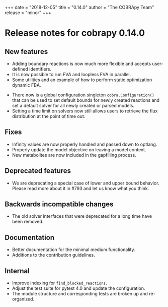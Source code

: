 +++
date = "2018-12-05"
title = "0.14.0"
author = "The COBRApy Team"
release = "minor"
+++

# Release notes for cobrapy 0.14.0

## New features

* Adding boundary reactions is now much more flexible and accepts 
  user-defined identifiers.
* It is now possible to run FVA and loopless FVA in parallel.
* Some utilities and an example of how to perform static optimization dynamic
  FBA. 
<!--more-->
* There now is a global configuration singleton `cobra.Configuration()` that 
  can be used to set default bounds for newly created reactions and set a 
  default solver for all newly created or parsed models.
* Setting a time limit on solvers now still allows users to retrieve the flux
  distribution at the point of time out.

## Fixes

* Infinity values are now properly handled and passed down to optlang.
* Properly update the model objective on leaving a model context.
* New metabolites are now included in the gapfilling process.

## Deprecated features

* We are deprecating a special case of lower and upper bound behavior. Please
  read more about it in #793 and let us know what you think.

## Backwards incompatible changes

* The old solver interfaces that were deprecated for a long time have been 
  removed.

## Documentation

* Better documentation for the minimal medium functionality.
* Additions to the contribution guidelines.

## Internal

* Improve indexing for `find_blocked_reactions`.
* Adjust the test suite for pytest 4.0 and update the configuration.
* The module structure and corresponding tests are broken up and re-organized.

